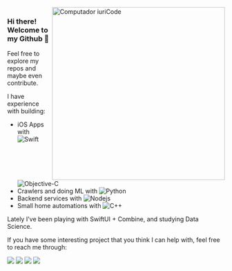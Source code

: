 
<img src="https://raw.githubusercontent.com/MicaelliMedeiros/micaellimedeiros/master/image/computer-illustration.png" min-width="400px" max-width="400px" width="400px" align="right" alt="Computador iuriCode">

<p align="left"> 
  <h3><b>Hi there! Welcome to my Github 🐙</b></h3>
  Feel free to explore my repos and maybe even contribute.
</p>

<p align="left">
I have experience with building:
  
* iOS Apps with ![Swift](https://img.shields.io/badge/-Swift-2E333D?style=flat&logo=swift) ![Objective-C](https://img.shields.io/badge/-Objective%20C-2E333D?style=flat&logo=apple)
* Crawlers and doing ML with ![Python](https://img.shields.io/badge/-Python-2E333D?style=flat&logo=python)
* Backend services with ![Nodejs](https://img.shields.io/badge/-Node.js-2E333D?style=flat&logo=node.js)
* Small home automations with ![C++](https://img.shields.io/badge/-++-2E333D?style=flat&logo=C)
</p>

Lately I've been playing with SwiftUI + Combine, and studying Data Science.

<p align="left">
  
If you have some interesting project that you think I can help with, feel free to reach me through:
  
  <a href="https://telegram.me/sharkberry" alt="Telegram">
  <img src="https://img.shields.io/badge/-Telegram-00aaff?style=flat-square&labelColor=84C2F8&logo=telegram&link=https://telegram.me/sharkberry"/></a>
  
  <a href="https://mail.google.com/mail/u/?authuser=gabrieladecarvalhobezerra@gmail.com" alt="Gmail">
  <img src="https://img.shields.io/badge/-Gmail-aa0000?style=flat-square&labelColor=FF0000&logo=gmail&logoColor=white&link=gabrieladecarvalhobezerra@gmail.com" /></a>

  <a href="https://www.linkedin.com/in/gabi-bezerra/" alt="Linkedin">
  <img src="https://img.shields.io/badge/-Linkedin-0e76a8?style=flat-square&logo=Linkedin&logoColor=white&link=https://www.linkedin.com/in/gabi-bezerra/" /></a>

  <a href="https://www.instagram.com/sharkberry.dev/" alt="Instagram">
  <img src="https://img.shields.io/badge/-Instagram-aa0174?style=flat-square&labelColor=DF0174&logo=instagram&logoColor=white&link=https://www.instagram.com/sharkberry.dev/"/></a>

</p>
